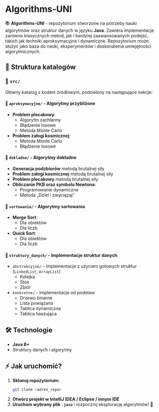 # Algorithms-UNI

📚 **Algorithms-UNI** - repozytorium stworzone na potrzeby nauki algorytmów oraz struktur danych w języku **Java**. Zawiera implementacje zarówno klasycznych metod, jak i bardziej zaawansowanych podejść, takich jak techniki aproksymacyjne i dynamiczne. Repozytorium może służyć jako baza do nauki, eksperymentów i doskonalenia umiejętności algorytmicznych. 

## 📂 Struktura katalogów

### 📁 `src/`
Główny katalog z kodem źródłowym, podzielony na następujące sekcje:

#### 🔹 `aproksymacyjne/` - Algorytmy przybliżone
- **Problem plecakowy**:
  - Algorytm zachłanny
  - Błądzenie losowe
  - Metoda Monte Carlo
- **Problem załogi kosmicznej**:
  - Metoda Monte Carlo
  - Błądzenie losowe

#### 🔹 `dokladne/` - Algorytmy dokładne
- **Generacja podzbiorów** metodą brutalnej siły
- **Problem załogi kosmicznej** metodą brutalnej siły
- **Problem plecakowy** metodą brutalnej siły
- **Obliczanie PKB oraz symbolu Newtona**:
  - Programowanie dynamiczne
  - Metoda „Dziel i zwyciężaj”

#### 🔹 `sortowanie/` - Algorytmy sortowania
- **Merge Sort**:
  - Dla obiektów
  - Dla liczb
- **Quick Sort**:
  - Dla obiektów
  - Dla liczb

#### 🔹 `struktury_danych/` - Implementacje struktur danych
- `abstrakcyjne/` - Implementacje z użyciem gotowych struktur (`LinkedList`, `ArrayList`)
  - Kolejka
  - Stos
  - Zbiór
- `konkretne/` - Implementacje od podstaw
  - Drzewo binarne
  - Lista powiązana
  - Tablica dynamiczna
  - Tablica haszująca

## 🛠 Technologie
- **Java 8+**
- Struktury danych i algorytmy

## ⚡ Jak uruchomić?
1. **Sklonuj repozytorium:**
   ```bash
   git clone <adres_repo>
   ```
2. **Otwórz projekt w IntelliJ IDEA / Eclipse / innym IDE**
3. **Uruchom wybrany plik `.java`** i rozpocznij eksplorację algorytmów! 🚀

